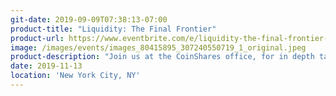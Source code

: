 ```yaml
---
git-date: 2019-09-09T07:38:13-07:00
product-title: "Liquidity: The Final Frontier"
product-url: https://www.eventbrite.com/e/liquidity-the-final-frontier-tickets-80307101703
image: /images/events/images_80415895_307240550719_1_original.jpeg
product-description: "Join us at the CoinShares office, for in depth talks and demos focused on interoperability and using Bitcoin to create value for DeFi."  
date: 2019-11-13
location: 'New York City, NY'
---
```

